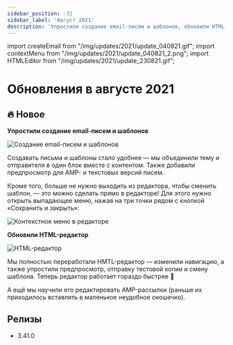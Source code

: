 ```yaml
---
sidebar_position: -32
sidebar_label: 'Август 2021'
description: 'Упростили создание email-писем и шаблонов, обновили HTML-редактор'
---
```


import createEmail from "/img/updates/2021/update_040821.gif";
import contextMenu from "/img/updates/2021/update_040821_2.png";
import HTMLEditor from "/img/updates/2021/update_230821.gif";

# Обновления в августе 2021

## 🔥 Новое

**Упростили создание email-писем и шаблонов**

<p align="left">
    <img src={createEmail} alt="Cоздание email-писем и шаблонов" />
</p>

Создавать письма и шаблоны стало удобнее — мы объединили тему и отправителя в один блок вместе с контентом. Также добавили предпросмотр для AMP- и текстовых версий писем.

Кроме того, больше не нужно выходить из редактора, чтобы сменить шаблон, — это можно сделать прямо в редакторе! Для этого нужно открыть выпадающее меню, нажав на три точки рядом с кнопкой «Сохранить и закрыть»:

<p align="left">
    <img src={contextMenu} alt="Контекстное меню в редакторе" />
</p>

**Обновили HTML-редактор**

<p align="left">
    <img src={HTMLEditor} alt="HTML-редактор" />
</p>

Мы полностью переработали HMTL-редактор — изменили навигацию, а также упростили предпросмотр, отправку тестовой копии и смену шаблона. Теперь редактор работает гораздо быстрее 🤩

А ещё мы научили его редактировать AMP-рассылки (раньше их приходилось вставлять в маленькое неудобное окошечко).

## Релизы

- 3.41.0
